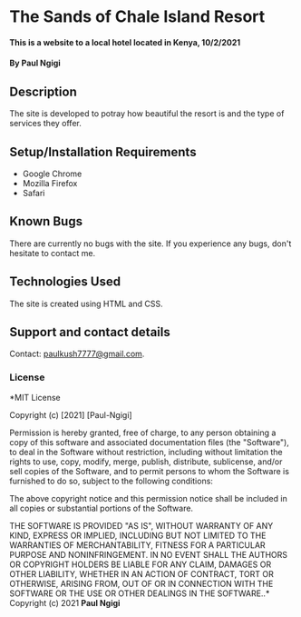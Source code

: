 # The Sands of Chale Island Resort 
#### This is a website to a local hotel located in Kenya, 10/2/2021
#### By **Paul Ngigi**
## Description
The site is developed to potray how beautiful the resort is and the type of services they offer.
## Setup/Installation Requirements
* Google Chrome
* Mozilla Firefox
* Safari
## Known Bugs
There are currently no bugs with the site. If you experience any bugs, don't hesitate to contact me.
## Technologies Used
The site is created using HTML and CSS.
## Support and contact details
Contact: paulkush7777@gmail.com.
### License
*MIT License

Copyright (c) [2021] [Paul-Ngigi]

Permission is hereby granted, free of charge, to any person obtaining a copy
of this software and associated documentation files (the "Software"), to deal
in the Software without restriction, including without limitation the rights
to use, copy, modify, merge, publish, distribute, sublicense, and/or sell
copies of the Software, and to permit persons to whom the Software is
furnished to do so, subject to the following conditions:

The above copyright notice and this permission notice shall be included in all
copies or substantial portions of the Software.

THE SOFTWARE IS PROVIDED "AS IS", WITHOUT WARRANTY OF ANY KIND, EXPRESS OR
IMPLIED, INCLUDING BUT NOT LIMITED TO THE WARRANTIES OF MERCHANTABILITY,
FITNESS FOR A PARTICULAR PURPOSE AND NONINFRINGEMENT. IN NO EVENT SHALL THE
AUTHORS OR COPYRIGHT HOLDERS BE LIABLE FOR ANY CLAIM, DAMAGES OR OTHER
LIABILITY, WHETHER IN AN ACTION OF CONTRACT, TORT OR OTHERWISE, ARISING FROM,
OUT OF OR IN CONNECTION WITH THE SOFTWARE OR THE USE OR OTHER DEALINGS IN THE
SOFTWARE..*
Copyright (c) 2021 **Paul Ngigi**